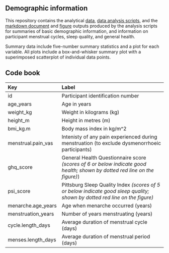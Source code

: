 ## Demographic information

This repository contains the analytical [data](./data/Demographics.csv), [data analysis scripts](SleepFragmentation_Demographics.Rmd), and the [markdown document](SleepFragmentation_Demographics.md) and [figure](./figures/) outputs produced by the analysis scripts for summaries of basic demographic information, and information on participant menstrual cycles, sleep quality, and general health. 

Summary data include five-number summary statistics and a plot for each variable. All plots include a box-and-whisker summary plot with a superimposed scatterplot of individual data points.  

## Code book
|Key                |Label |
|:------------------|:-----|
|id                 |Participant identification number    |
|age_years          |Age in years    |
|weight_kg          |Weight in kilograms (kg)   |
|height_m           |Height in metres (m)   |
|bmi_kg.m           |Body mass index in kg/m^2   |
|menstrual.pain_vas |Intenisty of any pain experienced during menstruation (to exclude dysmenorrhoeic participants)    |
|ghq_score          |General Health Questionnaire score _(scores of 6 or below indicate good health; shown by dotted red line on the figure)_)    |
|psi_score          |Pittsburg Sleep Quality Index _(scores of 5 or below indicate good sleep quality; shown by dotted red line on the figure)_    |
|menarche.age_years |Age when menarche occurred (years)    |
|menstruation_years |Number of years menstruating (years)    |
|cycle.length_days  |Average duration of menstrual cycle (days)    |
|menses.length_days |Average duration of menstrual period (days)   |


